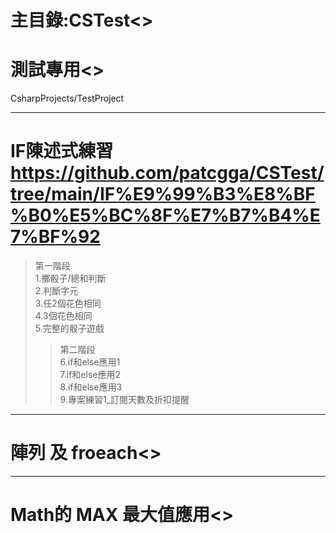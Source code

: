 ﻿# 主目錄:CSTest<>

# 測試專用<>
  CsharpProjects/TestProject

---------------------------
# IF陳述式練習<https://github.com/patcgga/CSTest/tree/main/IF%E9%99%B3%E8%BF%B0%E5%BC%8F%E7%B7%B4%E7%BF%92>
  >第一階段  
  >1.擲骰子/總和判斷  
  >2.判斷字元  
  >3.任2個花色相同  
  >4.3個花色相同  
  >5.完整的骰子遊戲  
  >>第二階段     
  >>6.if和else應用1  
  >>7.if和else應用2  
  >>8.if和else應用3  
  >>9.專案練習1_訂閱天數及折扣提醒  

-------------------------------
# 陣列 及 froeach<>
-------------------------------
# Math的 MAX 最大值應用<>
